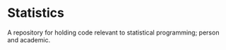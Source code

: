 # Statistics
A repository for holding code relevant to statistical programming; person and academic.
